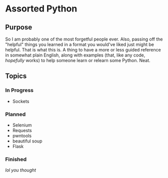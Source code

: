 # Assorted Python

## Purpose
So I am probably one of the most forgetful people ever. Also, passing off the "helpful" things you learned in a format you would've liked just might be helpful. That is what this is. A thing to have a more or less guided reference in somewhat plain English, along with examples (that, like any code, *hopefully* works) to help someone learn or relearn some Python. Neat. 

## Topics
### In Progress
* Sockets

### Planned
* Selenium
* Requests
* pwntools
* beautiful soup
* Flask

### Finished
*lol you thought*

